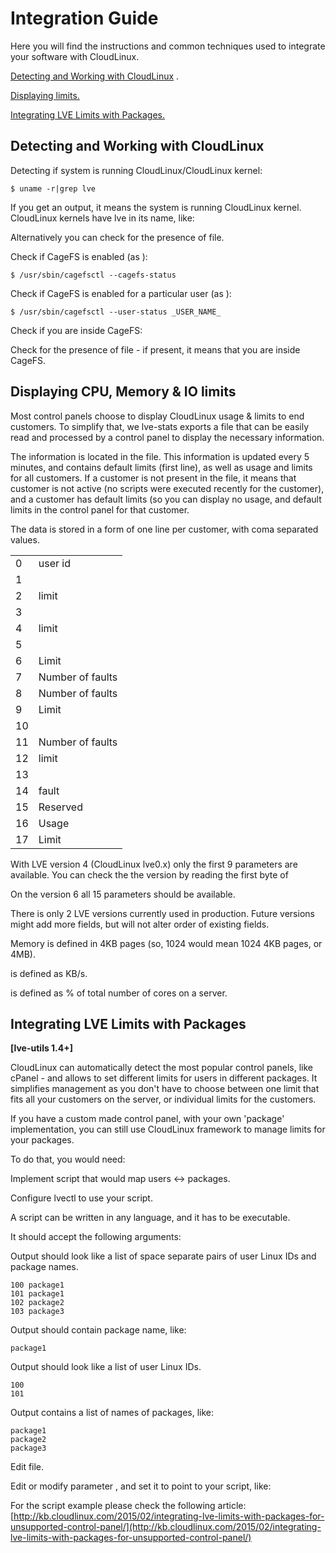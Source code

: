 # Integration Guide


Here you will find the instructions and common techniques used to integrate your software with CloudLinux.

[Detecting and Working with CloudLinux](/integration_guide/#detecting-and-working-with-cloudlinux) .

[Displaying ](/integration_guide/#displaying-cpu-memory-io-limits) [ limits.](/integration_guide/#displaying-cpu-memory-io-limits)

[Integrating LVE Limits with Packages.](/integration_guide/#integrating-lve-limits-with-packages)




## Detecting and Working with CloudLinux


Detecting if system is running CloudLinux/CloudLinux kernel:



```
$ uname -r|grep lve 
```

If you get an output, it means the system is running CloudLinux kernel. CloudLinux kernels have lve in its name, like:

Alternatively you can check for the presence of file.

Check if CageFS is enabled (as ):


```
$ /usr/sbin/cagefsctl --cagefs-status
```

Check if CageFS is enabled for a particular user (as ):


```
$ /usr/sbin/cagefsctl --user-status _USER_NAME_
```

Check if you are inside CageFS:

Check for the presence of file - if present, it means that you are inside CageFS.



## Displaying CPU, Memory & IO limits


Most control panels choose to display CloudLinux usage & limits to end customers. To simplify that, we lve-stats exports a file that can be easily read and processed by a control panel to display the necessary information.

The information is located in the file. This information is updated every 5 minutes, and contains default limits (first line), as well as usage and limits for all customers. If a customer is not present in the file, it means that customer is not active (no scripts were executed recently for the customer), and a customer has default limits (so you can display no usage, and default limits in the control panel for that customer.

The data is stored in a form of one line per customer, with coma separated values.

| | |
|-|-|
|0 | user id|
|1 | |
|2 | limit|
|3 | |
|4 | limit|
|5 | |
|6 | Limit|
|7 | Number of faults|
|8 | Number of faults|
|9 | Limit|
|10 | |
|11 | Number of faults|
|12 | limit|
|13 | |
|14 | fault|
|15 | Reserved|
|16 | Usage|
|17 | Limit|

With LVE version 4 (CloudLinux lve0.x) only the first 9 parameters are available. You can check the the version by reading the first byte of

On the version 6 all 15 parameters should be available.

There is only 2 LVE versions currently used in production. Future versions might add more fields, but will not alter order of existing fields.

Memory is defined in 4KB pages (so, 1024 would mean 1024 4KB pages, or 4MB).

is defined as KB/s.

is defined as % of total number of cores on a server.


## Integrating LVE Limits with Packages


**[lve-utils 1.4+]**

CloudLinux can automatically detect the most popular control panels, like cPanel - and allows to set different limits for users in different packages. It simplifies management as you don't have to choose between one limit that fits all your customers on the server, or individual limits for the customers.

If you have a custom made control panel, with your own 'package' implementation, you can still use CloudLinux framework to manage limits for your packages.

To do that, you would need:

Implement script that would map users <-> packages.

Configure lvectl to use your script.


 A script can be written in any language, and it has to be executable.

It should accept the following arguments:



Output should look like a list of space separate pairs of user Linux IDs and package names.


```
100 package1
101 package1
102 package2
103 package3
```




Output should contain package name, like:


```
package1
```




Output should look like a list of user Linux IDs.


```
100
101
```




Output contains a list of names of packages, like:


```
package1
package2
package3
```




Edit file.

Edit or modify parameter , and set it to point to your script, like:



For the script example please check the following article: [http://kb.cloudlinux.com/2015/02/integrating-lve-limits-with-packages-for-unsupported-control-panel/](http://kb.cloudlinux.com/2015/02/integrating-lve-limits-with-packages-for-unsupported-control-panel/)



